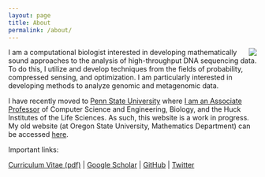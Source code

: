 ```yaml
---
layout: page
title: About
permalink: /about/
---
```


<p style="padding: 0px;"> <img style="float: right;" src="Cropped.jpg"> </p> 

I am a computational biologist interested in developing mathematically sound approaches to the analysis of high-throughput 
DNA sequencing data. To do this, I utilize and develop techniques from the fields of probability, compressed sensing, and 
optimization. I am particularly interested in developing methods to analyze genomic and metagenomic data.

I have recently moved to [Penn State University](https://www.psu.edu/) where 
[I am an Associate Professor](https://www.eecs.psu.edu/departments/directory-detail-g.aspx?q=dmk333) of Computer Science 
and Engineering, Biology, and the Huck Institutes of the Life Sciences. As such, this website is a work in progress. My 
old website (at Oregon State University, Mathematics Department) can be accessed [here](https://koslicki.math.oregonstate.edu/).

Important links:

<a href="https://www.dropbox.com/s/eulgxwbn4ikxjvh/TeXCV.pdf?dl=0">Curriculum Vitae (pdf)</a>
  |  <a href="https://scholar.google.com/citations?user=Oz90sQsAAAAJ&hl=en">Google Scholar</a>
  |  <a href="https://github.com/dkoslickitwi">GitHub</a>
  |  <a href="https://twitter.com/DavidKoslicki">Twitter</a>


